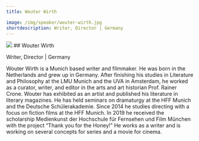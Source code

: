 ```yaml
---
title: Wouter Wirth

image: /img/speaker/wouter-wirth.jpg
shortdescription: Writer, Director | Germany
---
```

<img src="/img/speaker/wouter-wirth.jpg">
## Wouter Wirth 

Writer, Director | Germany

Wouter Wirth is a Munich based writer and filmmaker. He was born in the Netherlands and grew up in Germany. After finishing his studies in Literature and Philosophy at the LMU Munich and the UVA in Amsterdam, he worked as a curator, writer, and editor in the arts and art historian Prof. Rainer Crone. Wouter has exhibited as an artist and published his literature in literary magazines. He has held seminars on dramaturgy at the HFF Munich and the Deutsche Schülerakademie. Since 2014 he studies directing with a focus on fiction films at the HFF Munich. In 2019 he received the scholarship Medienkunst der Hochschule für Fernsehen und Film München with the project “Thank you for the Honey!” He works as a writer and is working on several concepts for series and a movie for cinema.

